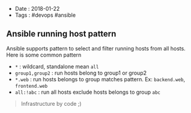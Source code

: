 - Date : 2018-01-22
- Tags : #devops #ansible

## Ansible running host pattern

Ansible supports pattern to select and filter running hosts from all hosts. Here is some common pattern

- `*` : wildcard, standalone mean `all`
- `group1,group2` : run hosts belong to group1 or group2
- `*.web` : run hosts belongs to group matches pattern. Ex: `backend.web`, `frontend.web`
- `all:!abc` : run all hosts exclude hosts belongs to group `abc`

> Infrastructure by code ;)

